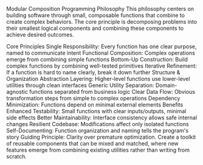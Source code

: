Modular Composition Programming Philosophy
This philosophy centers on building software through small, composable functions that combine to create complex behaviors. The core principle is decomposing problems into their smallest logical components and combining these components to achieve desired outcomes.

Core Principles
Single Responsibility: Every function has one clear purpose, named to communicate intent
Functional Composition: Complex operations emerge from combining simple functions
Bottom-Up Construction: Build complex functions by combining well-tested primitives
Iterative Refinement: If a function is hard to name clearly, break it down further
Structure & Organization
Abstraction Layering: Higher-level functions use lower-level utilities through clean interfaces
Generic Utility Separation: Domain-agnostic functions separated from business logic
Clear Data Flow: Obvious transformation steps from simple to complex operations
Dependency Minimization: Functions depend on minimal external elements
Benefits
Enhanced Testability: Small functions with clear inputs/outputs, minimal side effects
Better Maintainability: Interface consistency allows safe internal changes
Resilient Codebase: Modifications affect only isolated functions
Self-Documenting: Function organization and naming tells the program's story
Guiding Principle: Clarity over premature optimization. Create a toolkit of reusable components that can be mixed and matched, where new features emerge from combining existing utilities rather than writing from scratch.